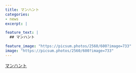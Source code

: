 ```yaml
---
title: マンハント
categories:
- news
excerpt: |

feature_text: |
  ## マンハント

feature_image: "https://picsum.photos/2560/600?image=733"
image: "https://picsum.photos/2560/600?image=733"
---
```


[マンハント](https://www.necoweb.com/neco/program/detail.php?id=5162&)
